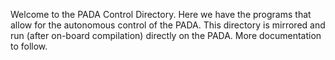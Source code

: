 Welcome to the PADA Control Directory. Here we have the programs that
allow for the autonomous control of the PADA. This directory is mirrored
and run (after on-board compilation) directly on the PADA. More
documentation to follow. 

